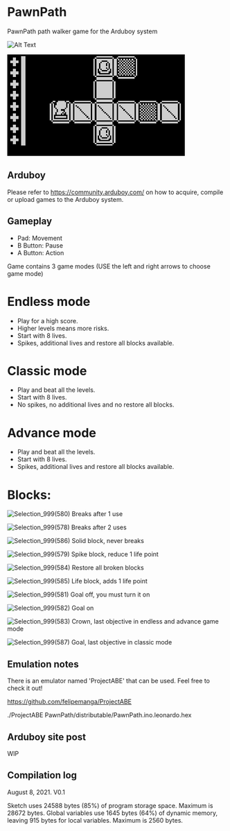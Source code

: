 # PawnPath

PawnPath path walker game for the Arduboy system

![Alt Text](https://github.com/franalvarez21/PawnPath/blob/main/PawnPath/PawnPath/images/titleScreen.png)

![Alt Text](https://github.com/franalvarez21/PawnPath/blob/main/PawnPath/demo.gif)

## Arduboy

Please refer to https://community.arduboy.com/ on how to acquire, compile or upload games to the Arduboy system.

## Gameplay

- Pad: Movement
- B Button: Pause
- A Button: Action

Game contains 3 game modes (USE the left and right arrows to choose game mode)

# Endless mode
- Play for a high score.
- Higher levels means more risks.
- Start with 8 lives.
- Spikes, additional lives and restore all blocks available.

# Classic mode
- Play and beat all the levels.
- Start with 8 lives.
- No spikes, no additional lives and no restore all blocks.

# Advance mode
- Play and beat all the levels.
- Start with 8 lives.
- Spikes, additional lives and restore all blocks available.

# Blocks:

![Selection_999(580)](https://user-images.githubusercontent.com/1568995/128645936-0a152a81-df2b-4a49-9918-d8c0af2ca36a.png)
Breaks after 1 use

![Selection_999(578)](https://user-images.githubusercontent.com/1568995/128645887-37072af5-c2d5-41cb-8348-f72ec026e010.png)
Breaks after 2 uses

![Selection_999(586)](https://user-images.githubusercontent.com/1568995/128646048-f5fee9f6-e05e-43f2-9dac-4fe027735c90.png)
Solid block, never breaks

![Selection_999(579)](https://user-images.githubusercontent.com/1568995/128645913-1bf70c87-8498-4393-9998-bc07ec8aea5a.png)
Spike block, reduce 1 life point

![Selection_999(584)](https://user-images.githubusercontent.com/1568995/128646001-cbb660e2-5853-4267-a1fa-b4ade7231876.png)
Restore all broken blocks

![Selection_999(585)](https://user-images.githubusercontent.com/1568995/128646030-3ef93eb8-a42f-48f6-a363-895a9e3061d1.png)
Life block, adds 1 life point

![Selection_999(581)](https://user-images.githubusercontent.com/1568995/128645953-f56c861c-aa23-4419-9a6d-ab492d72d333.png)
Goal off, you must turn it on

![Selection_999(582)](https://user-images.githubusercontent.com/1568995/128645977-898818f1-632f-4b5a-bc6b-7ff7947bdf00.png)
Goal on

![Selection_999(583)](https://user-images.githubusercontent.com/1568995/128645983-23664bc4-74b6-43d4-b615-d96269f9b8f4.png)
Crown, last objective in endless and advance game mode

![Selection_999(587)](https://user-images.githubusercontent.com/1568995/128646075-79a96d74-e791-4032-9715-d34b5054280c.png) 
Goal, last objective in classic mode

## Emulation notes

There is an emulator named 'ProjectABE' that can be used. Feel free to check it out!

https://github.com/felipemanga/ProjectABE

./ProjectABE PawnPath/distributable/PawnPath.ino.leonardo.hex

## Arduboy site post

WIP

## Compilation log

August 8, 2021. V0.1

Sketch uses 24588 bytes (85%) of program storage space. Maximum is 28672 bytes.
Global variables use 1645 bytes (64%) of dynamic memory, leaving 915 bytes for local variables. Maximum is 2560 bytes.
